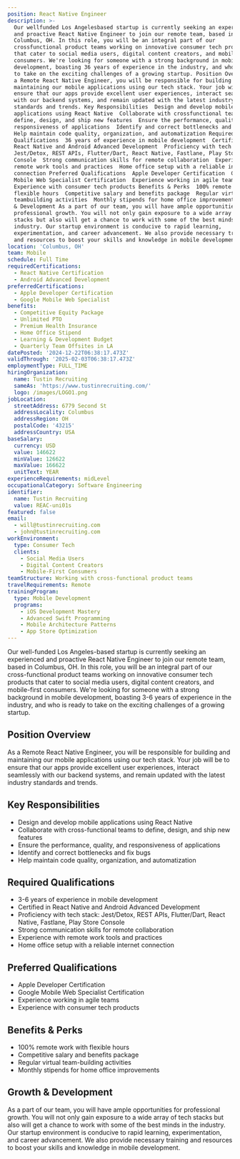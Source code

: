 ```yaml
---
position: React Native Engineer
description: >-
  Our wellfunded Los Angelesbased startup is currently seeking an experienced
  and proactive React Native Engineer to join our remote team, based in
  Columbus, OH. In this role, you will be an integral part of our
  crossfunctional product teams working on innovative consumer tech products
  that cater to social media users, digital content creators, and mobilefirst
  consumers. We're looking for someone with a strong background in mobile
  development, boasting 36 years of experience in the industry, and who is ready
  to take on the exciting challenges of a growing startup. Position Overview As
  a Remote React Native Engineer, you will be responsible for building and
  maintaining our mobile applications using our tech stack. Your job will be to
  ensure that our apps provide excellent user experiences, interact seamlessly
  with our backend systems, and remain updated with the latest industry
  standards and trends. Key Responsibilities  Design and develop mobile
  applications using React Native  Collaborate with crossfunctional teams to
  define, design, and ship new features  Ensure the performance, quality, and
  responsiveness of applications  Identify and correct bottlenecks and fix bugs 
  Help maintain code quality, organization, and automatization Required
  Qualifications  36 years of experience in mobile development  Certified in
  React Native and Android Advanced Development  Proficiency with tech stack:
  Jest/Detox, REST APIs, Flutter/Dart, React Native, Fastlane, Play Store
  Console  Strong communication skills for remote collaboration  Experience with
  remote work tools and practices  Home office setup with a reliable internet
  connection Preferred Qualifications  Apple Developer Certification  Google
  Mobile Web Specialist Certification  Experience working in agile teams 
  Experience with consumer tech products Benefits & Perks  100% remote work with
  flexible hours  Competitive salary and benefits package  Regular virtual
  teambuilding activities  Monthly stipends for home office improvements Growth
  & Development As a part of our team, you will have ample opportunities for
  professional growth. You will not only gain exposure to a wide array of tech
  stacks but also will get a chance to work with some of the best minds in the
  industry. Our startup environment is conducive to rapid learning,
  experimentation, and career advancement. We also provide necessary training
  and resources to boost your skills and knowledge in mobile development.
location: 'Columbus, OH'
team: Mobile
schedule: Full Time
requiredCertifications:
  - React Native Certification
  - Android Advanced Development
preferredCertifications:
  - Apple Developer Certification
  - Google Mobile Web Specialist
benefits:
  - Competitive Equity Package
  - Unlimited PTO
  - Premium Health Insurance
  - Home Office Stipend
  - Learning & Development Budget
  - Quarterly Team Offsites in LA
datePosted: '2024-12-22T06:38:17.473Z'
validThrough: '2025-02-03T06:38:17.473Z'
employmentType: FULL_TIME
hiringOrganization:
  name: Tustin Recruiting
  sameAs: 'https://www.tustinrecruiting.com/'
  logo: /images/LOGO1.png
jobLocation:
  streetAddress: 6779 Second St
  addressLocality: Columbus
  addressRegion: OH
  postalCode: '43215'
  addressCountry: USA
baseSalary:
  currency: USD
  value: 146622
  minValue: 126622
  maxValue: 166622
  unitText: YEAR
experienceRequirements: midLevel
occupationalCategory: Software Engineering
identifier:
  name: Tustin Recruiting
  value: REAC-uni01s
featured: false
email:
  - will@tustinrecruiting.com
  - john@tustinrecruiting.com
workEnvironment:
  type: Consumer Tech
  clients:
    - Social Media Users
    - Digital Content Creators
    - Mobile-First Consumers
teamStructure: Working with cross-functional product teams
travelRequirements: Remote
trainingProgram:
  type: Mobile Development
  programs:
    - iOS Development Mastery
    - Advanced Swift Programming
    - Mobile Architecture Patterns
    - App Store Optimization
---
```




Our well-funded Los Angeles-based startup is currently seeking an experienced and proactive React Native Engineer to join our remote team, based in Columbus, OH. In this role, you will be an integral part of our cross-functional product teams working on innovative consumer tech products that cater to social media users, digital content creators, and mobile-first consumers. We're looking for someone with a strong background in mobile development, boasting 3-6 years of experience in the industry, and who is ready to take on the exciting challenges of a growing startup.

## Position Overview
As a Remote React Native Engineer, you will be responsible for building and maintaining our mobile applications using our tech stack. Your job will be to ensure that our apps provide excellent user experiences, interact seamlessly with our backend systems, and remain updated with the latest industry standards and trends. 

## Key Responsibilities
- Design and develop mobile applications using React Native
- Collaborate with cross-functional teams to define, design, and ship new features
- Ensure the performance, quality, and responsiveness of applications
- Identify and correct bottlenecks and fix bugs
- Help maintain code quality, organization, and automatization

## Required Qualifications
- 3-6 years of experience in mobile development 
- Certified in React Native and Android Advanced Development
- Proficiency with tech stack: Jest/Detox, REST APIs, Flutter/Dart, React Native, Fastlane, Play Store Console
- Strong communication skills for remote collaboration
- Experience with remote work tools and practices
- Home office setup with a reliable internet connection

## Preferred Qualifications
- Apple Developer Certification
- Google Mobile Web Specialist Certification
- Experience working in agile teams
- Experience with consumer tech products

## Benefits & Perks
- 100% remote work with flexible hours
- Competitive salary and benefits package
- Regular virtual team-building activities
- Monthly stipends for home office improvements

## Growth & Development
As a part of our team, you will have ample opportunities for professional growth. You will not only gain exposure to a wide array of tech stacks but also will get a chance to work with some of the best minds in the industry. Our startup environment is conducive to rapid learning, experimentation, and career advancement. We also provide necessary training and resources to boost your skills and knowledge in mobile development.
